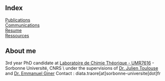 ## Index
[Publications](https://dtraore97.github.io/publications) \
[Communications](https://dtraore97.github.io/communications) \
[Resume](https://dtraore97.github.io/resume) \
[Ressources](https://dtraore97.github.io/ressources)

## About me
3rd year PhD candidate at [Laboratoire de Chimie Théorique - UMR7616](https://www.lct.jussieu.fr/) - Sorbonne Université, CNRS
\ under the supervisions of [Dr. Julien Toulouse](https://www.lct.jussieu.fr/pagesperso/toulouse/) and [Dr. Emmanuel Giner](https://www.researchgate.net/profile/Emmanuel-Giner)
Contact : diata.traore[at]sorbonne-universite[dot]fr
